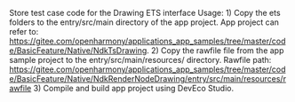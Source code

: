 Store test case code for the Drawing ETS interface
Usage:
    1) Copy the ets folders to the entry/src/main directory of the app  project. App project can refer to:
       https://gitee.com/openharmony/applications_app_samples/tree/master/code/BasicFeature/Native/NdkTsDrawing.
    2) Copy the rawfile file from the app sample project to the entry/src/main/resources/ directory. Rawfile path:
       https://gitee.com/openharmony/applications_app_samples/tree/master/code/BasicFeature/Native/NdkRenderNodeDrawing/entry/src/main/resources/rawfile
    3) Compile and build app project using DevEco Studio.
